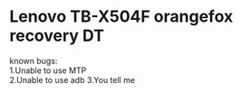 # Lenovo TB-X504F orangefox recovery DT
known bugs:  
1.Unable to use MTP  
2.Unable to use adb
3.You tell me
